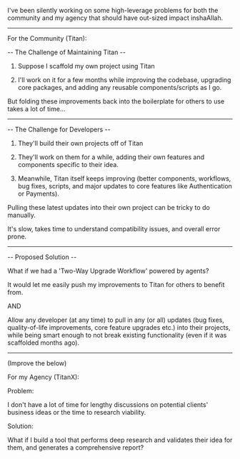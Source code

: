 I've been silently working on some high-leverage problems for both the community and my agency that should have out-sized impact inshaAllah.

--------------------------------

For the Community (Titan):

-- The Challenge of Maintaining Titan --

1) Suppose I scaffold my own project using Titan

2) I'll work on it for a few months while improving the codebase, upgrading core packages, and adding any reusable components/scripts as I go.

But folding these improvements back into the boilerplate for others to use takes a lot of time...

--------------------------------

-- The Challenge for Developers --

1) They'll build their own projects off of Titan

2) They'll work on them for a while, adding their own features and components specific to their idea.

3) Meanwhile, Titan itself keeps improving (better components, workflows, bug fixes, scripts, and major updates to core features like Authentication or Payments).

Pulling these latest updates into their own project can be tricky to do manually.
 
It's slow, takes time to understand compatibility issues, and overall error prone.

--------------------------------

-- Proposed Solution --

What if we had a 'Two-Way Upgrade Workflow' powered by agents?

It would let me easily push my improvements to Titan for others to benefit from.

AND

Allow any developer (at any time) to pull in any (or all) updates (bug fixes, quality-of-life improvements, core feature upgrades etc.) into their projects, while being smart enough to not break existing functionality (even if it was scaffolded months ago).


--------------------------------

(Improve the below)

For my Agency (TitanX):

Problem:

I don't have a lot of time for lengthy discussions on potential clients' business ideas or the time to research viability.

Solution:

What if I build a tool that performs deep research and validates their idea for them, and generates a comprehensive report?